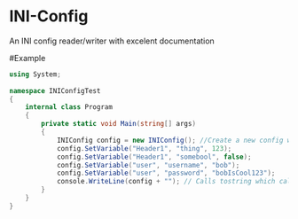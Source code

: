 INI-Config
==========

An INI config reader/writer with excelent documentation

#Example

```C#
using System;
 
namespace INIConfigTest
{
    internal class Program
    {
        private static void Main(string[] args)
        {
            INIConfig config = new INIConfig(); //Create a new config with no data
            config.SetVariable("Header1", "thing", 123);
            config.SetVariable("Header1", "somebool", false);
            config.SetVariable("user", "username", "bob");
            config.SetVariable("user", "password", "bobIsCool123");
            console.WriteLine(config + ""); // Calls tostring which calls saveconfig.
        }
    }
}
```
